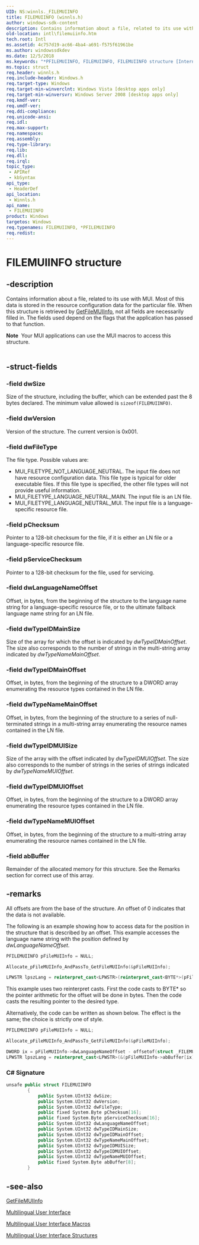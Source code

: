```yaml
---
UID: NS:winnls._FILEMUIINFO
title: FILEMUIINFO (winnls.h)
author: windows-sdk-content
description: Contains information about a file, related to its use with MUI.
old-location: intl\filemuiinfo.htm
tech.root: Intl
ms.assetid: 4c757d19-ac66-4ba4-a691-f575f61961be
ms.author: windowssdkdev
ms.date: 12/5/2018
ms.keywords: "*PFILEMUIINFO, FILEMUIINFO, FILEMUIINFO structure [Internationalization for Windows Applications], PFILEMUIINFO, PFILEMUIINFO structure pointer [Internationalization for Windows Applications], _win32_FILEMUIINFO, intl.filemuiinfo, winnls/FILEMUIINFO, winnls/PFILEMUIINFO"
ms.topic: struct
req.header: winnls.h
req.include-header: Windows.h
req.target-type: Windows
req.target-min-winverclnt: Windows Vista [desktop apps only]
req.target-min-winversvr: Windows Server 2008 [desktop apps only]
req.kmdf-ver: 
req.umdf-ver: 
req.ddi-compliance: 
req.unicode-ansi: 
req.idl: 
req.max-support: 
req.namespace: 
req.assembly: 
req.type-library: 
req.lib: 
req.dll: 
req.irql: 
topic_type:
 - APIRef
 - kbSyntax
api_type:
 - HeaderDef
api_location:
 - Winnls.h
api_name:
 - FILEMUIINFO
product: Windows
targetos: Windows
req.typenames: FILEMUIINFO, *PFILEMUIINFO
req.redist: 
---
```


# FILEMUIINFO structure


## -description



Contains information about a file, related to its use with MUI. Most of this data is stored in the resource configuration data for the particular file. When this structure is retrieved by <a href="https://msdn.microsoft.com/df1eee13-012a-47e6-a6de-8ddb8ecc6036">GetFileMUIInfo</a>, not all fields are necessarily filled in. The fields used depend on the flags that the application has passed to that function.


<div class="alert"><b>Note</b>  Your MUI applications can use the MUI macros to access this structure.</div>
<div> </div>





## -struct-fields




### -field dwSize

Size of the structure, including the buffer, which can be extended past the 8 bytes declared. The minimum value allowed is <code>sizeof(FILEMUIINFO)</code>.


### -field dwVersion

Version of the structure. The current version is 0x001.


### -field dwFileType

The file type. Possible values are:

<ul>
<li>MUI_FILETYPE_NOT_LANGUAGE_NEUTRAL. The input file does not have resource configuration data. This file type is typical for older executable files. If this file type is specified, the other file types will not provide useful information.</li>
<li>MUI_FILETYPE_LANGUAGE_NEUTRAL_MAIN. The input file is an LN file.</li>
<li>MUI_FILETYPE_LANGUAGE_NEUTRAL_MUI. The input file is a language-specific resource file.</li>
</ul>

### -field pChecksum

Pointer to a 128-bit checksum for the file, if it is either an LN file or a language-specific resource file.


### -field pServiceChecksum

Pointer to a 128-bit checksum for the file, used for servicing.


### -field dwLanguageNameOffset

Offset, in bytes, from the beginning of the structure to the language name string for a language-specific resource file, or to the ultimate fallback language name string for an LN file.


### -field dwTypeIDMainSize

Size of the array for which the offset is indicated by <i>dwTypeIDMainOffset</i>. The size also corresponds to the number of strings in the multi-string array indicated by <i>dwTypeNameMainOffset</i>.


### -field dwTypeIDMainOffset

Offset, in bytes, from the beginning of the structure to a DWORD array enumerating the resource types contained in the LN file.


### -field dwTypeNameMainOffset

Offset, in bytes, from the beginning of the structure to a series of null-terminated strings in a multi-string array enumerating the resource names contained in the LN file.


### -field dwTypeIDMUISize

Size of the array with the offset indicated by <i>dwTypeIDMUIOffset</i>. The size also corresponds to the number of strings in the series of strings indicated by <i>dwTypeNameMUIOffset</i>.


### -field dwTypeIDMUIOffset

Offset, in bytes, from the beginning of the structure to a DWORD array enumerating the resource types contained in the LN file.


### -field dwTypeNameMUIOffset

Offset, in bytes, from the beginning of the structure to a multi-string array enumerating the resource names contained in the LN file.


### -field abBuffer

Remainder of the allocated memory for this structure. See the Remarks section for correct use of this array.


## -remarks



All offsets are from the base of the structure. An offset of 0 indicates that the data is not available.

The following is an example showing how to access data for the position in the structure that is described by an offset. This example accesses the language name string with the position defined by <i>dwLanguageNameOffset</i>.


```cpp
PFILEMUIINFO pFileMUIInfo = NULL;

Allocate_pFileMUIInfo_AndPassTo_GetFileMUIInfo(&pFileMUIInfo);

LPWSTR lpszLang = reinterpret_cast<LPWSTR>(reinterpret_cast<BYTE*>(pFileMUIInfo) + pFileMUIInfo->dwLanguageNameOffset);

```


This example uses two reinterpret casts. First the code casts to BYTE* so the pointer arithmetic for the offset will be done in bytes. Then the code casts the resulting pointer to the desired type.

Alternatively, the code can be written as shown below. The effect is the same; the choice is strictly one of style.


```cpp
PFILEMUIINFO pFileMUIInfo = NULL;

Allocate_pFileMUIInfo_AndPassTo_GetFileMUIInfo(&pFileMUIInfo);

DWORD ix = pFileMUIInfo->dwLanguageNameOffset - offsetof(struct _FILEMUIINFO, abBuffer);
LPWSTR lpszLang = reinterpret_cast<LPWSTR>(&(pFileMUIInfo->abBuffer[ix]));

```


<h3><a id="C__Signature"></a><a id="c__signature"></a><a id="C__SIGNATURE"></a>C# Signature</h3>

```cpp
unsafe public struct FILEMUIINFO
        {
            public System.UInt32 dwSize;
            public System.UInt32 dwVersion;
            public System.UInt32 dwFileType;
            public fixed System.Byte pChecksum[16];
            public fixed System.Byte pServiceChecksum[16];
            public System.UInt32 dwLanguageNameOffset;
            public System.UInt32 dwTypeIDMainSize;
            public System.UInt32 dwTypeIDMainOffset;
            public System.UInt32 dwTypeNameMainOffset;
            public System.UInt32 dwTypeIDMUISize;
            public System.UInt32 dwTypeIDMUIOffset;
            public System.UInt32 dwTypeNameMUIOffset;
            public fixed System.Byte abBuffer[8];
        }

```





## -see-also




<a href="https://msdn.microsoft.com/df1eee13-012a-47e6-a6de-8ddb8ecc6036">GetFileMUIInfo</a>



<a href="https://msdn.microsoft.com/2980365c-5a83-4c0f-aa37-e212ec9f0408">Multilingual User Interface</a>



<a href="https://msdn.microsoft.com/d910d922-33f5-48ff-be0a-1ac11a13383a">Multilingual User Interface Macros</a>



<a href="https://msdn.microsoft.com/6b2f88f9-e6e8-4997-ba71-be6d8be9a1a1">Multilingual User Interface Structures</a>
 

 

